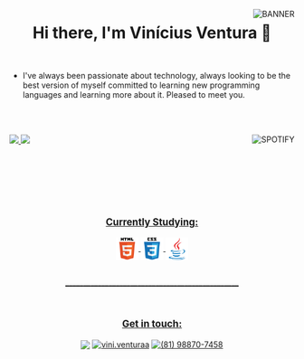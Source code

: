 <a href="https://www.linkedin.com/in/viniventura/" target="blank"><img align="right" src="https://i.imgur.com/0fpmzvo.png" alt="BANNER"/></a>

<h1 align="center">Hi there, I'm Vinícius Ventura 👋</h1> <br/> 

- I've always been passionate about technology, always looking to be the best version of myself committed to learning new programming languages ​​and learning more about it. Pleased to meet you.

</br>
</br>



<a href="https://open.spotify.com/user/12181315956?si=5f87ee4568e0418e" target="blank"><img align="right" src="https://spotify-github-profile.vercel.app/api/view?uid=12181315956&cover_image=true&theme=default" alt="SPOTIFY"/></a>



 <a href="https://github.com/vinivent">
  <img height="180em" src="https://github-readme-stats.vercel.app/api?username=vinivent&show_icons=true&theme=aura_dark"/>
  <img height="183em" src="https://github-readme-stats.vercel.app/api/top-langs/?username=vinivent&layout=compact&langs_count=16&theme=aura_dark"/>

</br>
</br>
</br>
</br>
</br>
</br>
</br>

<h3 align="center" style="font-size:17px">Currently Studying:</h3>

<div align="center" style= "display: inline_block">
    <img align="center" alt"HTML5" src="https://raw.githubusercontent.com/devicons/devicon/master/icons/html5/html5-original-wordmark.svg" idth="40" height="40"/> 
    <img align="center" alt"CSS3" src="https://raw.githubusercontent.com/devicons/devicon/master/icons/css3/css3-original-wordmark.svg" width="40" height="40"/>
    <img align="center" alt"JAVA" src="https://raw.githubusercontent.com/devicons/devicon/master/icons/java/java-original.svg" width="40" height="40"/> 
</div>

</br>
  <p align ="center">________________________________________________</p>
</br>



<h3 align="center" style="font-size:17px">Get in touch:</h3>
<p align="center">
<a href="https://linkedin.com/in/viniventura" target="blank"><img align="center" src="https://img.shields.io/badge/LinkedIn-0077B5?style=for-the-badge&logo=linkedin&logoColor=white"/></a>
<a href="https://instagram.com/vini.venturaa" target="blank"><img align="center" src="https://img.shields.io/badge/Instagram-E4405F?style=for-the-badge&logo=instagram&logoColor=white" alt="vini.venturaa"/></a>
<a href="https://wa.me/5581988707458" target="blank"><img align="center" src="https://img.shields.io/badge/WhatsApp-25D366?style=for-the-badge&logo=whatsapp&logoColor=white" alt="(81) 98870-7458" /></a>
</p></br>
